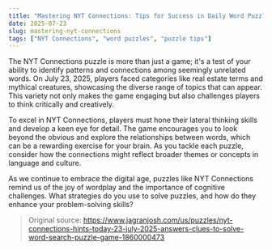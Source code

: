 ```yaml
---
title: "Mastering NYT Connections: Tips for Success in Daily Word Puzzles"
date: 2025-07-23
slug: mastering-nyt-connections
tags: ["NYT Connections", "word puzzles", "puzzle tips"]
---
```


The NYT Connections puzzle is more than just a game; it's a test of your ability to identify patterns and connections among seemingly unrelated words. On July 23, 2025, players faced categories like real estate terms and mythical creatures, showcasing the diverse range of topics that can appear. This variety not only makes the game engaging but also challenges players to think critically and creatively.

To excel in NYT Connections, players must hone their lateral thinking skills and develop a keen eye for detail. The game encourages you to look beyond the obvious and explore the relationships between words, which can be a rewarding exercise for your brain. As you tackle each puzzle, consider how the connections might reflect broader themes or concepts in language and culture.

As we continue to embrace the digital age, puzzles like NYT Connections remind us of the joy of wordplay and the importance of cognitive challenges. What strategies do you use to solve puzzles, and how do they enhance your problem-solving skills?
> Original source: https://www.jagranjosh.com/us/puzzles/nyt-connections-hints-today-23-july-2025-answers-clues-to-solve-word-search-puzzle-game-1860000473